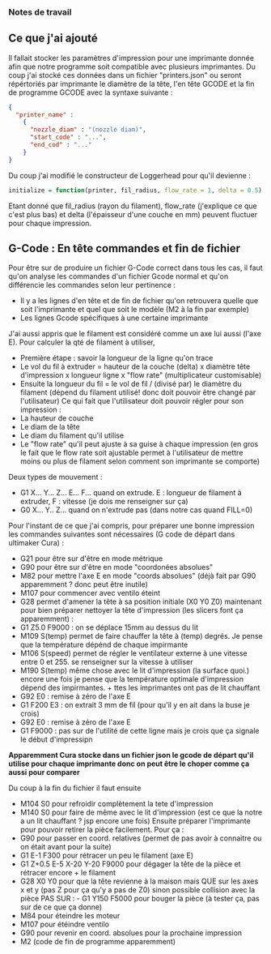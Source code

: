 ### Notes de travail
## Ce que j'ai ajouté
Il fallait stocker les paramètres d'impression pour une imprimante donnée afin que notre programme soit compatible avec plusieurs imprimantes. Du coup j'ai stocké ces données dans un fichier "printers.json" ou seront répértoriés par imprimante le diamètre de la tête, l'en tête GCODE et la fin de programme GCODE avec la syntaxe suivante :
```JSON
{
  "printer_name" :
    { 
      "nozzle_diam" : "(nozzle diam)",
      "start_code" : "...",
      "end_cod" : "..."
    }
}
```

Du coup j'ai modifié le constructeur de Loggerhead pour qu'il devienne :
```R
initialize = function(printer, fil_radius, flow_rate = 1, delta = 0.5)
```

Etant donné que fil_radius (rayon du filament), flow_rate (j'explique ce que c'est plus bas) et delta (l'épaisseur d'une couche en mm) peuvent fluctuer pour chaque impression.

## G-Code : En tête commandes et fin de fichier
Pour être sur de produire un fichier G-Code correct dans tous les cas, il faut qu'on analyse les commandes d'un fichier Gcode normal et qu'on différencie les commandes selon leur pertinence :
- Il y a les lignes d'en tête et de fin de fichier qu'on retrouvera quelle que soit l'imprimante et quel que soit le modèle (M2 à la fin par exemple)
- Les lignes Gcode spécifiques à une certaine imprimante

J'ai aussi appris que le filament est considéré comme un axe lui aussi (l'axe E). Pour calculer la qté de filament à utiliser, 
- Première étape : savoir la longueur de la ligne qu'on trace
- Le vol du fil à extruder = hauteur de la couche (delta) x diamètre tête d'impression x longueur ligne x "flow rate" (multiplicateur customisable)
- Ensuite la longueur du fil = le vol de fil / (divisé par) le diamètre du filament (dépend du filament utilisé! donc doit pouvoir être changé par l'utilisateur)
Ce qui fait que l'utilisateur doit pouvoir régler pour son impression :
- La hauteur de couche
- Le diam de la tête
- Le diam du filament qu'il utilise
- Le "flow rate" qu'il peut ajuste à sa guise à chaque impression (en gros le fait que le flow rate soit ajustable permet à l'utilisateur de mettre moins ou plus de filament selon comment son imprimante se comporte)

Deux types de mouvement :
- G1 X... Y... Z... E... F... quand on extrude. E : longueur de filament à extruder, F : vitesse (je dois me renseigner sur ça)
- G0 X... Y.. Z... quand on n'extrude pas (dans notre cas quand FILL=0)

Pour l'instant de ce que j'ai compris, pour préparer une bonne impression les commandes suivantes sont nécessaires (G code de départ dans ultimaker Cura) :
- G21 pour être sur d'être en mode métrique
- G90 pour être sur d'être en mode "coordonées absolues"
- M82 pour mettre l'axe E en mode "coords absolues" (déjà fait par G90 apparemment ? donc peut être inutile)
- M107 pour commencer avec ventilo éteint
- G28  permet d'amener la tête à sa position initiale (X0 Y0 Z0)
maintenant pour bien préparer nettoyer la tête d'impression (les slicers font ça apparemment) :
- G1 Z5.0 F9000 : on se déplace 15mm au dessus du lit
- M109 S(temp) permet de faire chauffer la tête à (temp) degrés. Je pense que la température dépénd de chaque impirmante
- M106 S(speed) permet de régler le ventilateur externe à une vitesse entre 0 et 255. se renseigner sur la vitesse à utiliser
- M190 S(temp) même chose avec le lit d'impression (la surface quoi.) encore une fois je pense que la température optimale d'impression dépend des impirmantes. + ttes les imprimantes ont pas de lit chauffant
- G92 E0 : remise à zéro de l'axe E
- G1 F200 E3 : on extrait 3 mm de fil (pour qu'il y en ait dans la buse je crois)
- G92 E0 : remise à zéro de l'axe E
- G1 F9000 : pas sur de l'utilité de cette ligne mais je crois que ça signale le début d'impressipn


**Apparemment Cura stocke dans un fichier json le gcode de départ qu'il utilise pour chaque imprimante donc on peut être le choper comme ça aussi pour comparer**

Du coup à la fin du fichier il faut ensuite 
- M104 S0 pour refroidir complètement la tete d'impression
- M140 S0 pour faire de même avec le lit d'impression (est ce que la notre a un lit chauffant ? jsp encore une fois)
Ensuite préparer l'imprimante pour pouvoir retirer la pièce facilement. Pour ça :
- G90 pour passer en coord. relatives (permet de pas avoir à connaitre ou on était avant pour la suite)
- G1 E-1 F300 pour rétracer un peu le filament (axe E)
- G1 Z+0.5 E-5 X-20 Y-20 F9000 pour dégager la tête de la pièce et rétracer encore + le filament
- G28 X0 Y0 pour que la tête revienne à la maison mais QUE sur les axes x et y (pas Z pour ça qu'y a pas de Z0) sinon possible collision avec la pièce
PAS SUR : - G1 Y150 F5000 pour bouger la pièce (à tester ça, pas sur de ce que ça donne)
- M84 pour éteindre les moteur
- M107 pour étéindre ventilo
- G90 pour revenir en coord. absolues pour la prochaine impression
- M2 (code de fin de programme apparemment)
